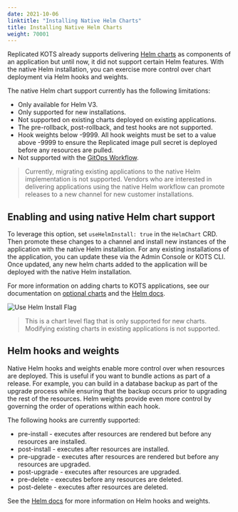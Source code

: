 ```yaml
---
date: 2021-10-06
linktitle: "Installing Native Helm Charts"
title: Installing Native Helm Charts
weight: 70001
---
```


Replicated KOTS already supports delivering [Helm charts](/vendor/replicated-helm/using-helm-charts/) as components of an application but until now, it did not support certain Helm features. With the native Helm installation, you can exercise more control over chart deployment via Helm hooks and weights.

The native Helm chart support currently has the following limitations:
* Only available for Helm V3.
* Only supported for new installations.
* Not supported on existing charts deployed on existing applications.
* The pre-rollback, post-rollback, and test hooks are not supported.
* Hook weights below -9999. All hook weights must be set to a value above -9999 to ensure the Replicated image pull secret is deployed before any resources are pulled.
* Not supported with the [GitOps Workflow](/kotsadm/gitops/).

> Currently, migrating existing applications to the native Helm implementation is not supported. Vendors who are interested in delivering applications using the native Helm workflow can promote releases to a new channel for new customer installations.

## Enabling and using native Helm chart support

To leverage this option, set `useHelmInstall: true` in the `HelmChart` CRD. Then promote these changes to a channel and install new instances of the application with the native Helm installation. For any existing installations of the application, you can update these via the Admin Console or KOTS CLI. Once updated, any new helm charts added to the application will be deployed with the native Helm installation.

For more information on adding charts to KOTS applications, see our documentation on [optional charts](/vendor/replicated-helm/optional-charts) and the [Helm docs](https://helm.sh/docs/topics/charts/).

![Use Helm Install Flag](/images/vendor-use-helm-install-flag.png)

> This is a chart level flag that is only supported for new charts. Modifying existing charts in existing applications is not supported.

## Helm hooks and weights

Native Helm hooks and weights enable more control over when resources are deployed. This is useful if you want to bundle actions as part of a release. For example, you can build in a database backup as part of the upgrade process while ensuring that the backup occurs prior to upgrading the rest of the resources. Helm weights provide even more control by governing the order of operations within each hook.

The following hooks are currently supported:
* pre-install - executes after resources are rendered but before any resources are installed.
* post-install - executes after resources are installed.
* pre-upgrade - executes after resources are rendered but before any resources are upgraded.
* post-upgrade - executes after resources are upgraded.
* pre-delete - executes before any resources are deleted.
* post-delete - executes after resources are deleted.

See the [Helm docs](https://helm.sh/docs/topics/charts_hooks/) for more information on Helm hooks and weights.
